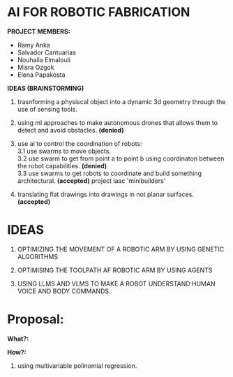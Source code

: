 # **AI FOR ROBOTIC FABRICATION**


**PROJECT MEMBERS:**

- Ramy Anka <br>
- Salvador Cantuarias <br>
- Nouhaila Elmalouli <br>
- Misra Ozgok <br>
- Elena Papakosta <br>

**IDEAS (BRAINSTORMING)**

1. trasnforming a physiscal object into a dynamic 3d geometry through the use of sensing tools.

2. using ml approaches to make autonomous drones that allows them to detect and avoid obstacles. **(denied)**

3. use ai to control the coordination of robots: <br>
    3.1 use swarms to move objects. <br>
    3.2 use swarm to get from point a to point b using coordinaton between the robot capabilities. **(denied)** <br> 
    3.3 use swarms to get robots to coordinate and build something architectural. **(accepted)** project iaac 'minibuilders' <br> 

4. translating flat drawings into drawings in not planar surfaces. **(accepted)**


# IDEAS

1. OPTIMIZING THE MOVEMENT OF A ROBOTIC ARM BY USING GENETIC ALGORITHMS

2. OPTIMISING THE TOOLPATH AF  ROBOTIC ARM BY USING AGENTS

3. USING LLMS AND VLMS TO MAKE A ROBOT UNDERSTAND HUMAN VOICE AND BODY COMMANDS.


# Proposal:

**What?:**

**How?:**
1. using multivariable polinomial regression.